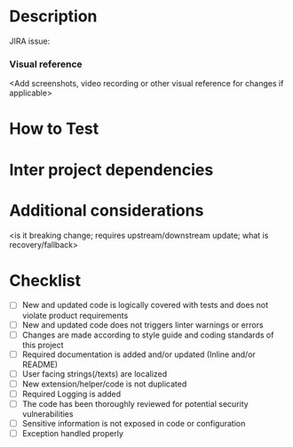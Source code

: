 # Description
JIRA issue: <Insert link here>
<Add reference documentations and description of changes in this PR that gives additional context to reviewers>

### Visual reference
<Add screenshots, video recording or other visual reference for changes if applicable>

# How to Test
<Add testing steps needed to verify changes>

# Inter project dependencies
<specify any inter project dependencies related to this PR>

# Additional considerations
<is it breaking change; requires upstream/downstream update; what is recovery/fallback>

# Checklist
- [ ] New and updated code is logically covered with tests and does not violate product requirements
- [ ] New and updated code does not triggers linter warnings or errors
- [ ] Changes are made according to style guide and coding standards of this project
- [ ] Required documentation is added and/or updated (Inline and/or README)
- [ ] User facing strings(/texts) are localized
- [ ] New extension/helper/code is not duplicated
- [ ] Required Logging is added
- [ ] The code has been thoroughly reviewed for potential security vulnerabilities
- [ ] Sensitive information is not exposed in code or configuration
- [ ] Exception handled properly